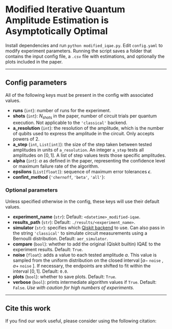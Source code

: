 # Modified Iterative Quantum Amplitude Estimation is Asymptotically Optimal

Install dependencies and run `python modified_iqae.py`. Edit `config.yaml` to modify experiment parameters. Running the script saves a folder that contains the input config file, a `.csv` file with estimations, and optionally the plots included in the paper.

---
## Config parameters
All of the following keys must be present in the config with associated values.
- **runs** (`int`): number of runs for the experiment.
- **shots** (`int`): $N_{\text{shots}}$ in the paper, number of circuit trials per quantum execution. Not applicable to the `'classical'` backend.
- **a_resolution** (`int`): the resolution of the amplitude, which is the number of qubits used to express the amplitude in the circuit. Only accepts powers of 2.
- **a_step** (`int`, `List[int]`): the size of the step taken between tested amplitudes in units of `a_resolution`. An integer `a_step` tests all amplitudes on $[0,1]$. A list of step values tests those specific amplitudes.
- **alpha** (`int`): $\alpha$ as defined in the paper, representing the confidence level or maximum failure rate of the algorithm.
- **epsilons** (`List[float]`): sequence of maximum error tolerances $\epsilon$.
- **confint_method** {`'chernoff`, `'beta'`, `'all'`}:

### Optional parameters
Unless specified otherwise in the config, these keys will use their default values.
- **experiment_name** (`str`): Default: `<datetime>_modified-iqae`.
- **results_path** (`str`): Default: `./results/<experiment_name>`.
- **simulator** (`str`): specifies which [Qiskit backend](https://qiskit.org/documentation/tutorials/simulators/1_aer_provider.html) to use. Can also pass in the string `'classical'` to simulate circuit measurements using a Bernoulli distribution. Default: `aer_simulator`.
- **compare** (`bool`): whether to add the original (Qiskit builtin) IQAE to the experiment results. Default: `True`.
- **noise** (`float`): adds a value to each tested amplitude $a$. This value is sampled from the uniform distribution on the closed interval $[a-$ `noise` $, a+$ `noise` $]$. If necessary, the endpoints are shifted to fit within the interval $[0,1]$. Default: `0.0`.
- **plots** (`bool`): whether to save plots. Default: `True`.
- **verbose** (`bool`): prints intermediate algorithm values if `True`. Default: `False`. *Use with caution for high numbers of experiments.*
---

## Cite this work
If you find our work useful, please consider using the following citation:
```
```
